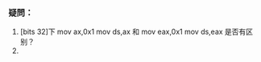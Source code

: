
### 疑問：
1.   [bits 32]下
       mov ax,0x1
       mov ds,ax
   和
       mov eax,0x1
       mov ds,eax
   是否有区别？
2. 

